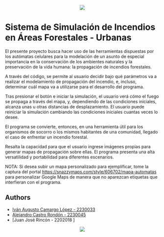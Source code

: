 <div id="header" align="center">
  <img src="https://github.com/popcorner893/SimulacionIncendios/blob/main/Banner%20Proyecto%20Autómatas.png"/>
</div>


# Sistema de Simulación de Incendios en Áreas Forestales - Urbanas

El presente proyecto busca hacer uso de las herramientas dispuestas por los autómatas celulares para la modelación de un asunto de especial importancia en la conservación de los ambientes naturales y la preservación de la vida humana: la propagación de incendios forestales.

A través del código, se permite al usuario decidir bajo qué parámetros va a realizar el modelamiento de propagación del incendio, e, incluso, determinar cuál mapa va a utilizarse para el desarrollo del programa.

Tras presionar el botón e iniciar la simulación, el usuario verá cómo el fuego se propaga a través del mapa, y, dependiendo de las condiciones iniciales, alcanza unas u otras distancias de desplazamiento. El usuario puede reiniciar la simulación cambiando las condiciones iniciales cuantas veces lo desee.

El programa se convierte, entonces, en una herramienta útil para los organismos de socorro o los mismos habitantes de una comunidad, llegado el caso de enfrentar un incendio forestal.

Resalta la capacidad para que el usuario ingrese imágenes propias para generar mapas de propagación sobre ellas. El programa presenta una alta versatilidad y portabilidad para diferentes escenarios.

NOTA: Si desea subir un mapa personalizado para ejemplificar, tome la captura del portal https://snazzymaps.com/style/606702/mapa-automatas para personalizar Google Maps de manera que no aparezcan etiquetas que interfieran con el programa.


## Authors

- [Iván Augusto Camargo López - 2230033](https://github.com/popcorner893)
- [Alejandro Castro Rondón - 2230045](https://github.com/tattooedbones)
- [Juan José Rincón - 2202018 ]


<div id="header" align="center">
  <img src="https://github.com/popcorner893/SimulacionIncendios/blob/main/Infografia%20proyecto_page-0001.jpg"/>
</div>

